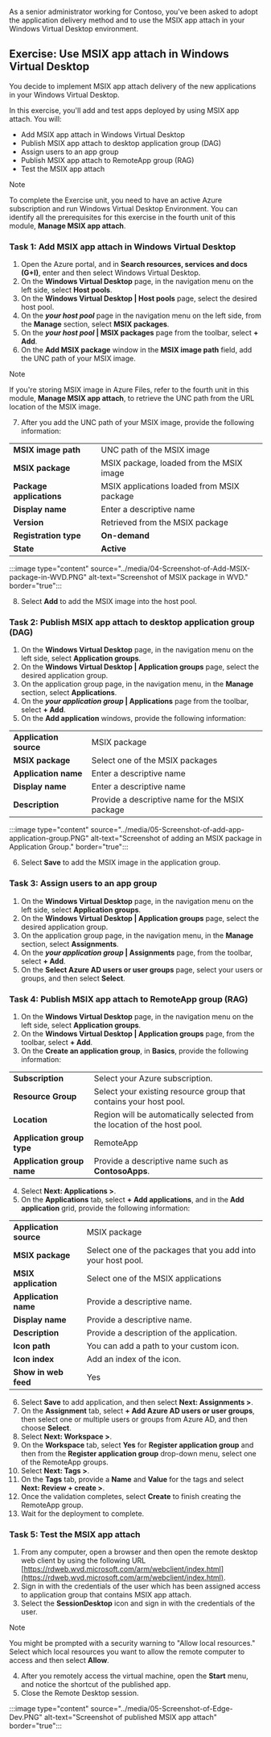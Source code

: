 As a senior administrator working for Contoso, you've been asked to adopt the application delivery method and to use the MSIX app attach in your Windows Virtual Desktop environment.

## Exercise: Use MSIX app attach in Windows Virtual Desktop

You decide to implement MSIX app attach delivery of the new applications in your Windows Virtual Desktop.

In this exercise, you'll add and test apps deployed by using MSIX app attach.
You will:

- Add MSIX app attach in Windows Virtual Desktop
- Publish MSIX app attach to desktop application group (DAG)
- Assign users to an app group
- Publish MSIX app attach to RemoteApp group (RAG)
- Test the MSIX app attach

> [!NOTE]
> To complete the Exercise unit, you need to have an active Azure subscription and run Windows Virtual Desktop Environment.
> You can identify all the prerequisites for this exercise in the fourth unit of this module, **Manage MSIX app attach**.

### Task 1: Add MSIX app attach in Windows Virtual Desktop

1. Open the Azure portal, and in **Search resources, services and docs (G+I)**, enter and then select Windows Virtual Desktop.
2. On the **Windows Virtual Desktop** page, in the navigation menu on the left side, select **Host pools**.
3. On the **Windows Virtual Desktop | Host pools** page, select the desired host pool.
4. On the **_your host pool_** page in the navigation menu on the left side, from the **Manage** section, select **MSIX packages**.
5. On the **_your host pool_ | MSIX packages** page from the toolbar, select **+ Add**.
6. On the **Add MSIX package** window in the **MSIX image path** field, add the UNC path of your MSIX image.

>[!NOTE]
>If you're storing MSIX image in Azure Files, refer to the fourth unit in this module, **Manage MSIX app attach**, to retrieve the UNC path from the URL location of the MSIX image.

7. After you add the UNC path of your MSIX image, provide the following information:

|||
|---|---|
|**MSIX image path**|UNC path of the MSIX image|
|**MSIX package**|MSIX package, loaded from the MSIX image|
|**Package applications**|MSIX applications loaded from MSIX package|
|**Display name**|Enter a descriptive name |
|**Version**|Retrieved from the MSIX package|
|**Registration type**|**On-demand**|
|**State**|**Active**|

:::image type="content" source="../media/04-Screenshot-of-Add-MSIX-package-in-WVD.PNG" alt-text="Screenshot of MSIX package in WVD." border="true":::

8. Select **Add** to add the MSIX image into the host pool.

### Task 2: Publish MSIX app attach to desktop application group (DAG)

1. On the **Windows Virtual Desktop** page, in the navigation menu on the left side, select **Application groups**.
2. On the **Windows Virtual Desktop | Application groups** page, select the desired application group.
3. On the application group page, in the navigation menu, in the **Manage** section, select **Applications**.
4. On the **_your application group_ | Applications** page from the toolbar, select **+ Add**.
5. On the **Add application** windows, provide the following information:

|||
| --- | --- |
|**Application source**|MSIX package|
|**MSIX package**|Select one of the MSIX packages|
|**Application name**|Enter a descriptive name|
|**Display name**|Enter a descriptive name|
|**Description**|Provide a descriptive name for the MSIX package|

:::image type="content" source="../media/05-Screenshot-of-add-app-application-group.PNG" alt-text="Screenshot of adding an MSIX package in Application Group." border="true":::

6. Select **Save** to add the MSIX image in the application group.

### Task 3: Assign users to an app group

1. On the **Windows Virtual Desktop** page, in the navigation menu on the left side, select **Application groups**.
2. On the **Windows Virtual Desktop | Application groups** page, select the desired application group.
3. On the application group page, in the navigation menu, in the **Manage** section, select **Assignments**.
4. On the **_your application group_ | Assignments** page, from the toolbar, select **+ Add**.
5. On the **Select Azure AD users or user groups** page, select your users or groups, and then select **Select**.

### Task 4: Publish MSIX app attach to RemoteApp group (RAG)

1. On the **Windows Virtual Desktop** page, in the navigation menu on the left side, select **Application groups**.
2. On the **Windows Virtual Desktop | Application groups** page, from the toolbar, select **+ Add**.
3. On the **Create an application group**, in **Basics**, provide the following information:

|||
| --- | --- |
|**Subscription**|Select your Azure subscription.|
|**Resource Group**|Select your existing resource group that contains your host pool.|
|**Location**|Region will be automatically selected from the location of the host pool.|
|**Application group type**|RemoteApp|
|**Application group name**|Provide a descriptive name such as **ContosoApps**.|

4. Select **Next: Applications >**.
5. On the **Applications** tab, select **+ Add applications**, and in the **Add application** grid, provide the following information:

|||
|---|---|
|**Application source**|MSIX package|
|**MSIX package**|Select one of the packages that you add into your host pool.|
|**MSIX application**|Select one of the MSIX applications|
|**Application name**|Provide a descriptive name.|
|**Display name**|Provide a descriptive name.|
|**Description**|Provide a description of the application.|
|**Icon path**|You can add a path to your custom icon.|
|**Icon index**|Add an index of the icon.|
|**Show in web feed**|Yes|

6. Select **Save** to add application, and then select **Next: Assignments >**.
7. On the **Assignment** tab, select **+ Add Azure AD users or user groups**, then select one or multiple users or groups from Azure AD, and then choose **Select**.
8. Select **Next: Workspace >**.
9. On the **Workspace** tab, select **Yes** for **Register application group** and then from the **Register application group** drop-down menu, select one of the RemoteApp groups.
10. Select **Next: Tags >**.
11. On the **Tags** tab, provide a **Name** and **Value** for the tags and select **Next: Review + create >**.
12. Once the validation completes, select **Create** to finish creating the RemoteApp group.
13. Wait for the deployment to complete.

### Task 5: Test the MSIX app attach

1. From any computer, open a browser and then open the remote desktop web client by using the following URL [https://rdweb.wvd.microsoft.com/arm/webclient/index.html](https://rdweb.wvd.microsoft.com/arm/webclient/index.html).
2. Sign in with the credentials of the user which has been assigned access to application group that contains MSIX app attach.
3. Select the **SessionDesktop** icon and sign in with the credentials of the user.

> [!NOTE]
> You might be prompted with a security warning to "Allow local resources." Select which local resources you want to allow the remote computer to access and then select **Allow**.

4. After you remotely access the virtual machine, open the **Start** menu, and notice the shortcut of the published app.
5. Close the Remote Desktop session.

:::image type="content" source="../media/05-Screenshot-of-Edge-Dev.PNG" alt-text="Screenshot of published MSIX app attach" border="true":::
